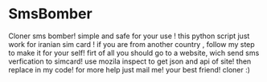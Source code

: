 # SmsBomber
Cloner sms bomber! simple and safe for your use !
this python script just work for iranian sim card !
if you are from another country , follow my step to make it for your self!
firt of all you should go to a website, wich send sms verfication to simcard! use mozila inspect to get json and api of site!
then replace in my code!
for more help just mail me!
your best friend! cloner :)
